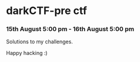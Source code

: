 # darkCTF-pre ctf
### 15th August 5:00 pm - 16th August 5:00 pm

Solutions to my challenges.

Happy hacking :)

